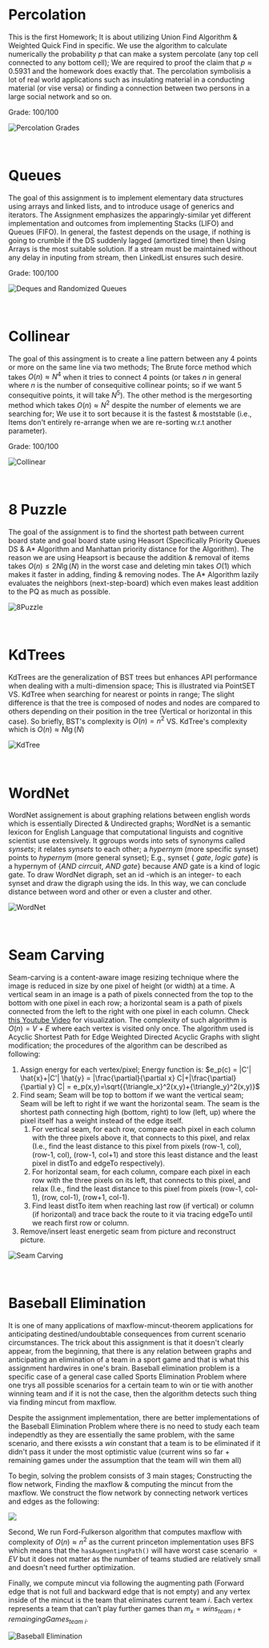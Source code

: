 # Percolation

This is the first Homework; It is about utilizing Union Find Algorithm & Weighted Quick Find in specific. We use the algorithm to calculate numerically the probability *p* that can make a system percolate (any top cell connected to any bottom cell); We are required to proof the claim that $p\approx 0.5931$ and the homework does exactly that. The percolation symbolisis a lot of real world applications such as insulating material in a conducting material (or vise versa) or finding a connection between two persons in a large social network and so on.

Grade: 100/100

![Percolation Grades](./Grades/PercolationGrade.png)

<br>

# Queues

The goal of this assignment is to implement elementary data structures using arrays and linked lists, and to introduce usage of generics and iterators. The Assignment emphasizes the apparingly-similar yet different implementation and outcomes from implementing Stacks (LIFO) and Queues (FIFO). In general, the fastest depends on the usage, if nothing is going to crumble if the DS suddenly lagged (amortized time) then Using Arrays is the most suitable solution. If a stream must be maintained without any delay in inputing from stream, then LinkedList ensures such desire.

Grade: 100/100

![Deques and Randomized Queues](./Grades/DequesandRandomizedQueues.png)

<br>

# Collinear

The goal of this assingment is to create a line pattern between any 4 points or more on the same line via two methods; The Brute force method which takes $O(n)\approx N^4$ when it tries to connect 4 points (or takes *n* in general where *n* is the number of consequitive collinear points; so if we want 5 consequitive points, it will take $N^5$). The other method is the mergesorting method which takes $O(n)\approx N^2$ despite the number of elements we are searching for; We use it to sort because it is the fastest & moststable (i.e., Items don't entirely re-arrange when we are re-sorting w.r.t another parameter).

Grade: 100/100

![Collinear](./Grades/collinear.png)

<br>

# 8 Puzzle

The goal of the assignment is to find the shortest path between current board state and goal board state using Heasort (Specifically Priority Queues DS & A\* Algorithm and Manhattan priority distance for the Algorithm). The reason we are using Heapsort is because the addition & removal of items takes $O(n)\leq 2N\lg (N)$ in the worst case and deleting min takes $O(1)$ which makes it faster in adding, finding & removing nodes. The A\* Algorithm lazily evaluates the neighbors (next-step-board) which even makes least addition to the PQ as much as possible.

![8Puzzle](./Grades/8Puzzule.png)

<br>

# KdTrees

KdTrees are the generalization of BST trees but enhances API performance when dealing with a multi-dimension space; This is illustrated via PointSET VS. KdTree when searching for nearest or points in range; The slight difference is that the tree is composed of nodes and nodes are compared to others depending on their position in the tree (Vertical or horizontal in this case). So briefly, BST's complexity is $O(n)=n^2$ VS. KdTree's complexity which is $O(n)\approx N\lg(N)$

![KdTree](./Grades/KdTree.png)

<br>

# WordNet

WordNet assignement is about graphing relations between english words which is essentially Directed & Undirected graphs; WordNet is a semantic lexicon for English Language that computational linguists and cognitive scientist use extensively. It ggroups words into sets of synonyms called *synsets*; it relates *synsets* to each other; a *hypernym* (more specific synset) points to *hypernym* (more general synset); E.g., synset { *gate*, *logic gate*} is a hypernym of {*AND cirrcuit*, *AND gate*} because *AND* gate is a kind of logic gate. To draw WordNet digraph, set an id -which is an integer- to each synset and draw the digraph using the ids. In this way, we can conclude distance between word and other or even a cluster and other.

![WordNet](./Grades/WordNet.png)

<br>

# Seam Carving

Seam-carving is a content-aware image resizing technique where the image is reduced in size by one pixel of
height (or width) at a time. A vertical seam in an image is a path of pixels connected from the top to the
bottom with one pixel in each row; a horizontal seam is a path of pixels connected from the left to the right
with one pixel in each column. Check [this Youtube Video](https://www.youtube.com/watch?v=6NcIJXTlugc) for visualization. The complexity of such algorithm is $O(n)=V+E$ where each vertex is visited only once. The algorithm used is Acyclic Shortest Path for Edge Weighted Directed Acyclic Graphs with slight modification; the procedures of the algorithm can be described as following:
1. Assign energy for each vertex/pixel; Energy function is: $e_p(c) = |C'| \hat{x}+|C'| \hat{y} = |\frac{\partial}{\partial x} C|+|\frac{\partial}{\partial y} C| = e_p(x,y)=\sqrt{{\triangle_x}^2(x,y)+{\triangle_y}^2(x,y)}$ 
2. Find seam; Seam will be top to bottom if we want the vertical seam; Seam will be left to right if we want the horizontal seam. The seam is the shortest path connecting high (bottom, right) to low (left, up) where the pixel itself has a weight instead of the edge itself.
	1. For vertical seam, for each row, compare each pixel in each column with the three pixels above it, that connects to this pixel, and relax (I.e., find the least distance to this pixel from pixels (row-1, col), (row-1, col), (row-1, col+1) and store this least distance and the least pixel in distTo and edgeTo respectively).
	2. For horizontal seam, for each column, compare each pixel in each row with the three pixels on its left, that connects to this pixel, and relax (I.e., find the least distance to this pixel from pixels (row-1, col-1), (row, col-1), (row+1, col-1).
	3. Find least distTo item when reaching last row (if vertical) or column (if horizontal) and trace back the route to it via tracing edgeTo until we reach first row or column.
3. Remove/insert least energetic seam from picture and reconstruct picture.

![Seam Carving](./Grades/SeamCarving.png)

<br>

# Baseball Elimination

It is one of many applications of maxflow-mincut-theorem applications for anticipating destined/undoubtable consequences from current scenario circumstances. The trick about this assignment is that it doesn't clearly appear, from the beginning, that there is any relation between graphs and anticipating an elimination of a team in a sport game and that is what this assignment hardwires in one's brain. Baseball elimination problem is a specific case of a general case called Sports Elimination Problem where one trys all possible scenarios for a certain team to win or tie with another winning team and if it is not the case, then the algorithm detects such thing via finding mincut from maxflow.

Despite the assignment implementation, there are better implementations of the Baseball Elimination Problem where there is no need to study each team independtly as they are essentially the same problem, with the same scenario, and there exissts a *win* constant that a team is to be eliminated if it didn't pass it under the most optimistic value (current wins so far + remaining games under the assumption that the team will win them all)

To begin, solving the problem consists of 3 main stages; Constructing the flow network, Finding the maxflow & computing the mincut from the maxflow. We construct the flow network by connecting network vertices and edges as the following:

<img src='./Week 8 - Baseball Elimination/Miscellaneous/Baseball Elimination.png'/>

Second, We run Ford-Fulkerson algorithm that computes maxflow with complexity of $O(n) \approx n^2$ as the current princeton implementation uses BFS which means that the `hasAugmentingPath()` will have worst case scenario $\propto EV$ but it does not matter as the number of teams studied are relatively small and doesn't need further optimization.

Finally, we compute mincut via following the augmenting path (Forward edge that is not full and backward edge that is not empty) and any vertex inside of the mincut is the team that eliminates current team *i*. Each vertex represents a team that can't play further games than $m_x=wins_{team\ i} + remaingingGames_{team\ i}$.

![Baseball Elimination](./Grades/BaseballElimination.png)
